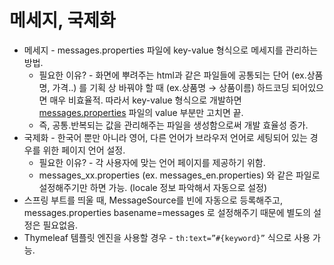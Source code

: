 # 메세지, 국제화
- 메세지 - messages.properties 파일에 key-value 형식으로 메세지를 관리하는 방법.
    - 필요한 이유? - 화면에 뿌려주는 html과 같은 파일들에 공통되는 단어 (ex.상품명, 가격..) 를 기획 상 바꿔야 할 때 (ex.상품명 → 상품이름) 하드코딩 되어있으면 매우 비효율적. 따라서 key-value 형식으로 개발하면 [messages.properties](http://messages.properties) 파일의 value 부분만 고치면 끝.
    - 즉, 공통.반복되는 값을 관리해주는 파일을 생성함으로써 개발 효율성 증가.
- 국제화 - 한국어 뿐만 아니라 영어, 다른 언어가 브라우저 언어로 세팅되어 있는 경우를 위한 페이지 언어 설정.
    - 필요한 이유? - 각 사용자에 맞는 언어 페이지를 제공하기 위함.
    - messages_xx.properties (ex. messages_en.properties) 와 같은 파일로 설정해주기만 하면 가능. (locale 정보 파악해서 자동으로 설정)
- 스프링 부트를 띄울 때, MessageSource를 빈에 자동으로 등록해주고, messages.properties basename=messages 로 설정해주기 때문에 별도의 설정은 필요없음.
- Thymeleaf 템플릿 엔진을 사용할 경우 - `th:text=”#{keyword}”` 식으로 사용 가능.

